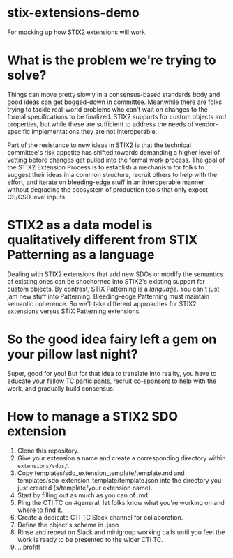 # stix-extensions-demo
For mocking up how STIX2 extensions will work.

# What is the problem we're trying to solve?
Things can move pretty slowly in a consensus-based standards body and
good ideas can get bogged-down in committee. Meanwhile there are folks
trying to tackle real-world problems who can't wait on changes to the
formal specifications to be finalized. STIX2 supports for custom
objects and properties, but while these are sufficient to address the
needs of vendor-specific implementations they are not interoperable.

Part of the resistance to new ideas in STIX2 is that the technical
committee's risk appetite has shifted towards demanding a higher level
of vetting before changes get pulled into the formal work process. The
goal of the STIX2 Extension Process is to establish a mechanism for
folks to suggest their ideas in a common structure, recruit others to
help with the effort, and iterate on bleeding-edge stuff in an
interoperable manner without degrading the ecosystem of production
tools that only expect CS/CSD level inputs.

# STIX2 as a data model is qualitatively different from STIX Patterning as a language
Dealing with STIX2 extensions that add new SDOs or modify the
semantics of existing ones can be shoehorned into STIX2's existing
support for custom objects. By contrast, STIX Patterning is a
_language_. You can't just jam new stuff into
Patterning. Bleeding-edge Patterning must maintain semantic
coherence. So we'll take different approaches for STIX2 extensions
versus STIX Patterning extensions.

# So the good idea fairy left a gem on your pillow last night?
Super, good for you! But for that idea to translate into reality,
you have to educate your fellow TC participants, recruit co-sponsors
to help with the work, and gradually build consensus. 

# How to manage a STIX2 SDO extension
1. Clone this repository.
2. Give your extension a name and create a corresponding directory
   within `extensions/sdos/`.
3. Copy templates/sdo_extension_template/template.md and
   templates/sdo_extension_template/template.json into the directory
   you just created (s/template/your extension name).
4. Start by filling out as much as you can of <your extension name>.md.
5. Ping the CTI TC on #general, let folks know what you're working on
   and where to find it.
6. Create a dedicate CTI TC Slack channel for collaboration.
7. Define the object's schema in <your extension name>.json
8. Rinse and repeat on Slack and minigroup working calls until you
   feel the work is ready to be presented to the wider CTI TC.
9. ...profit!
